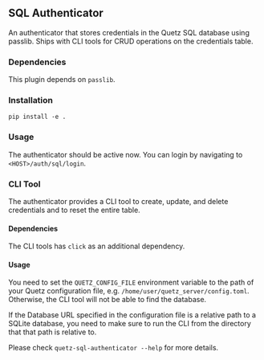 ## SQL Authenticator

An authenticator that stores credentials in the Quetz SQL database using passlib. Ships with CLI tools for CRUD operations on the credentials table.

### Dependencies

This plugin depends on `passlib`.

### Installation

```
pip install -e .
```

### Usage

The authenticator should be active now. You can login by navigating to `<HOST>/auth/sql/login`.

### CLI Tool

The authenticator provides a CLI tool to create, update, and delete credentials and to reset the entire table.

#### Dependencies

The CLI tools has `click` as an additional dependency.

#### Usage

You need to set the `QUETZ_CONFIG_FILE` environment variable to the path of your Quetz configuration file, e.g. `/home/user/quetz_server/config.toml`. Otherwise, the CLI tool will not be able to find the database.

If the Database URL specified in the configuration file is a relative path to a
SQLite database, you need to make sure to run the CLI from the directory
that that path is relative to.

Please check `quetz-sql-authenticator --help` for more details.
